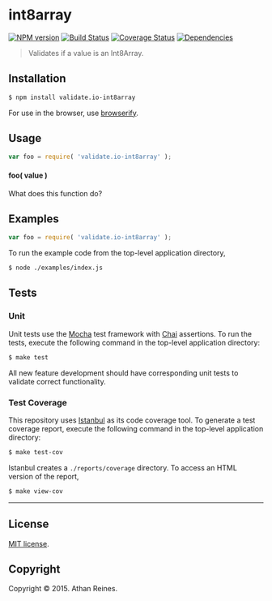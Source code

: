 int8array
===
[![NPM version][npm-image]][npm-url] [![Build Status][travis-image]][travis-url] [![Coverage Status][coveralls-image]][coveralls-url] [![Dependencies][dependencies-image]][dependencies-url]

> Validates if a value is an Int8Array.


## Installation

``` bash
$ npm install validate.io-int8array
```

For use in the browser, use [browserify](https://github.com/substack/node-browserify).


## Usage

``` javascript
var foo = require( 'validate.io-int8array' );
```

#### foo( value )

What does this function do?


## Examples

``` javascript
var foo = require( 'validate.io-int8array' );
```

To run the example code from the top-level application directory,

``` bash
$ node ./examples/index.js
```


## Tests

### Unit

Unit tests use the [Mocha](http://mochajs.org) test framework with [Chai](http://chaijs.com) assertions. To run the tests, execute the following command in the top-level application directory:

``` bash
$ make test
```

All new feature development should have corresponding unit tests to validate correct functionality.


### Test Coverage

This repository uses [Istanbul](https://github.com/gotwarlost/istanbul) as its code coverage tool. To generate a test coverage report, execute the following command in the top-level application directory:

``` bash
$ make test-cov
```

Istanbul creates a `./reports/coverage` directory. To access an HTML version of the report,

``` bash
$ make view-cov
```


---
## License

[MIT license](http://opensource.org/licenses/MIT). 


## Copyright

Copyright &copy; 2015. Athan Reines.


[npm-image]: http://img.shields.io/npm/v/validate.io-int8array.svg
[npm-url]: https://npmjs.org/package/validate.io-int8array

[travis-image]: http://img.shields.io/travis/validate-io/int8array/master.svg
[travis-url]: https://travis-ci.org/validate-io/int8array

[coveralls-image]: https://img.shields.io/coveralls/validate-io/int8array/master.svg
[coveralls-url]: https://coveralls.io/r/validate-io/int8array?branch=master

[dependencies-image]: http://img.shields.io/david/validate-io/int8array.svg
[dependencies-url]: https://david-dm.org/validate-io/int8array

[dev-dependencies-image]: http://img.shields.io/david/dev/validate-io/int8array.svg
[dev-dependencies-url]: https://david-dm.org/dev/validate-io/int8array

[github-issues-image]: http://img.shields.io/github/issues/validate-io/int8array.svg
[github-issues-url]: https://github.com/validate-io/int8array/issues
